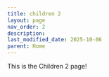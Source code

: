 ```yaml
---
title: children 2
layout: page
nav_order: 2
description: 
last_modified_date: 2025-10-06
parent: Home
---
```

This is the Children 2 page!